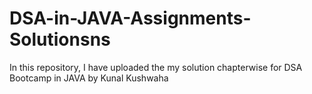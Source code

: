 # DSA-in-JAVA-Assignments-Solutionsns
In this repository, I have uploaded the my solution chapterwise for DSA Bootcamp in JAVA by Kunal Kushwaha
